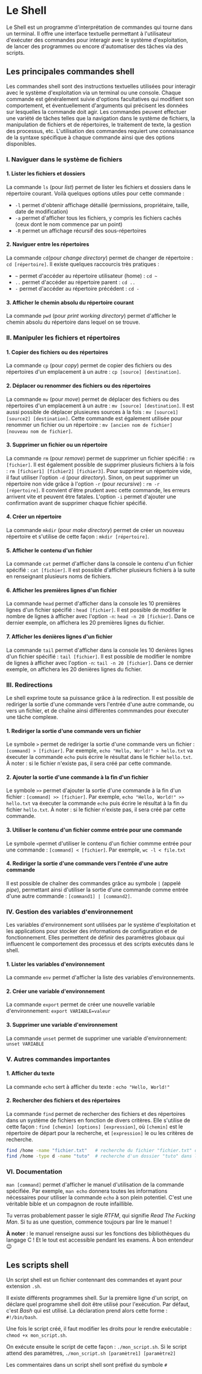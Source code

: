 # Le Shell

Le Shell est un programme d'interprétation de commandes qui tourne dans un terminal. Il offre une interface textuelle permettant à l'utilisateur d'exécuter des commandes pour interagir avec le système d'exploitation, de lancer des programmes ou encore d'automatiser des tâches via des scripts. 


## Les principales commandes shell

Les commandes shell sont des instructions textuelles utilisées pour interagir avec le système d'exploitation via un terminal ou une console. Chaque commande est généralement suivie d'options facultatives qui modifient son comportement, et éventuellement d'arguments qui précisent les données sur lesquelles la commande doit agir. Les commandes peuvent effectuer une variété de tâches telles que la navigation dans le système de fichiers, la manipulation de fichiers et de répertoires, le traitement de texte, la gestion des processus, etc. L'utilisation des commandes requiert une connaissance de la syntaxe spécifique à chaque commande ainsi que des options disponibles.

### I. Naviguer dans le système de fichiers

#### 1. Lister les fichiers et dossiers
La commande `ls` (pour *list*) permet de lister les fichiers et dossiers dans le répertoire courant. Voilà quelques options utiles pour cette commande : 
* `-l` permet d'obtenir affichage détaillé (permissions, propriétaire, taille, date de modification)
* `-a` permet d'afficher tous les fichiers, y compris les fichiers cachés (ceux dont le nom commence par un point)
* `-R` permet un affichage récursif des sous-répertoires

#### 2. Naviguer entre les répertoires
La commande `cd`(pour *change directory*) permet de changer de répertoire : `cd [répertoire]`. Il existe quelques raccourcis très pratiques :
* `~` permet d'accéder au répertoire utilisateur (home) : `cd ~`
* `..` permet d'accéder au répertoire parent : `cd ..`
* `-` permet d'accéder au répertoire précédent : `cd -`

#### 3. Afficher le chemin absolu du répertoire courant
La commande `pwd` (pour *print working directory*) permet d'afficher le chemin absolu du répertoire dans lequel on se trouve.

### II. Manipuler les fichiers et répertoires

#### 1. Copier des fichiers ou des répertoires
La commande `cp` (pour *copy*) permet de copier des fichiers ou des répertoires d'un emplacement à un autre : `cp [source] [destination]`.

#### 2. Déplacer ou renommer des fichiers ou des répertoires
La commande `mv` (pour *move*) permet de déplacer des fichiers ou des répertoires d'un emplacement à un autre : `mv [source] [destination]`. Il est aussi possible de déplacer plusieures sources à la fois : `mv [source1] [source2] [destination]`.
Cette commande est également utilisée pour renommer un fichier ou un répertoire : `mv [ancien nom de fichier] [nouveau nom de fichier]`.

#### 3. Supprimer un fichier ou un répertoire
La commande `rm` (pour *remove*) permet de supprimer un fichier spécifié : `rm [fichier]`. Il est également possible de supprimer plusieurs fichiers à la fois : `rm [fichier1] [fichier2] [fichier3]`.
Pour supprimer un répertoire vide, il faut utiliser l'option `-d` (pour *directory*). Sinon, on peut supprimer un répertoire non vide grâce à l'option `-r` (pour *recursive*) : `rm -r [répertoire]`. 
Il convient d'être prudent avec cette commande, les erreurs arrivent vite et peuvent être fatales. L'option `-i` permet d'ajouter une confirmation avant de supprimer chaque fichier spécifié. 

#### 4. Créer un répertoire
La commande `mkdir` (pour *make directory*) permet de créer un nouveau répertoire et s'utilise de cette façon : `mkdir [répertoire]`.

#### 5. Afficher le contenu d'un fichier
La commande `cat` permet d'afficher dans la console le contenu d'un fichier spécifié : `cat [fichier]`. Il est possible d'afficher plusieurs fichiers à la suite en renseignant plusieurs noms de fichiers.

#### 6. Afficher les premières lignes d'un fichier
La commande `head` permet d'afficher dans la console les 10 premières lignes d'un fichier spécifié : `head [fichier]`. Il est possible de modifier le nombre de lignes à afficher avec l'option `-n`: `head -n 20 [fichier]`. Dans ce dernier exemple, on affichera les 20 premières lignes du fichier. 

#### 7. Afficher les denières lignes d'un fichier
La commande `tail` permet d'afficher dans la console les 10 denières lignes d'un fichier spécifié : `tail [fichier]`. Il est possible de modifier le nombre de lignes à afficher avec l'option `-n`: `tail -n 20 [fichier]`. Dans ce dernier exemple, on affichera les 20 denières lignes du fichier. 


### III. Redirections

Le shell exprime toute sa puissance grâce à la redirection. Il est possible de rediriger la sortie d'une commande vers l'entrée d'une autre commande, ou vers un fichier, et de chaîne ainsi différentes commmandes pour éxecuter une tâche complexe. 

#### 1. Rediriger la sortie d'une commande vers un fichier
Le symbole `>` permet de rediriger la sortie d'une commande vers un fichier : `[command] > [fichier]`. Par exemple, `echo "Hello, World!" > hello.txt` va éxecuter la commande `echo` puis écrire le résultat dans le fichier `hello.txt`. À noter : si le fichier n'existe pas, il sera créé par cette commande.

#### 2. Ajouter la sortie d'une commande à la fin d'un fichier
Le symbole `>>` permet d'ajouter la sortie d'une commande à la fin d'un fichier : `[command] >> [fichier]`. Par exemple, `echo "Hello, World!" >> hello.txt` va éxecuter la commande `echo` puis écrire le résultat à la fin du fichier `hello.txt`. À noter : si le fichier n'existe pas, il sera créé par cette commande.

#### 3. Utiliser le contenu d'un fichier comme entrée pour une commande
Le symbole `<`permet d'utiliser le contenu d'un fichier commme entrée pour une commande : `[command] < [fichier]`. Par exemple, `wc -l < file.txt`

#### 4. Rediriger la sortie d'une commande vers l'entrée d'une autre commande
Il est possible de chaîner des commandes grâce au symbole `|` (appelé *pipe*), permettant ainsi d'utiliser la sortie d'une commande comme entrée d'une autre commande : `[command1] | [command2]`. 


### IV. Gestion des variables d'environnement

Les variables d'environnement sont utilisées par le système d'exploitation et les applications pour stocker des informations de configuration et de fonctionnement. Elles permettent de définir des paramètres globaux qui influencent le comportement des processus et des scripts exécutés dans le shell.

#### 1. Lister les variables d'environnement
La commande `env` permet d'afficher la liste des variables d'environnements. 

#### 2. Créer une variable d'environnement
La commande `export` permet de créer une nouvelle variable d'environnement: `export VARIABLE=valeur`

#### 3. Supprimer une variable d'environnement
La commande `unset` permet de supprimer une variable d'environnement: `unset VARIABLE`

### V. Autres commandes importantes

#### 1. Afficher du texte
La commande `echo` sert à afficher du texte : `echo "Hello, World!"`

#### 2. Rechercher des fichiers et des répertoires
La commande `find` permet de rechercher des fichiers et des répertoires dans un système de fichiers en fonction de divers critères. Elle s'utilise de cette façon : `find [chemin] [options] [expression]`, où `[chemin]` est le répertoire de départ pour la recherche, et `[expression]` le ou les critères de recherche.
```bash
find /home -name "fichier.txt"   # recherche du fichier "fichier.txt" dans le répertoire /home
find /home -type d -name "tuto"  # recherche d'un dossier "tuto" dans le répertoire /home
```


### VI. Documentation

`man [command]` permet d'afficher le manuel d'utilisation de la commande spécifiée. Par exemple, `man echo` donnera toutes les informations nécessaires pour utiliser la commande `echo` à son plein potentiel. C'est une véritable bible et un compagnon de route infaillible. 

Tu verras probablement passer le sigle *RTFM*, qui signifie *Read The Fucking Man*. Si tu as une question, commence toujours par lire le manuel !

**À noter** : le manuel renseigne aussi sur les fonctions des bibliothèques du langage C ! Et le tout est accessible pendant les examens. À bon entendeur 😉

## Les scripts shell

Un script shell est un fichier contennant des commandes et ayant pour extension `.sh`. 

Il existe différents programmes shell. Sur la première ligne d'un script, on déclare quel programme shell doit être utilisé pour l'exécution. Par défaut, c'est *Bash* qui est utilisé. La déclaration prend alors cette forme : `#!/bin/bash`. 

Une fois le script créé, il faut modifier les droits pour le rendre exécutable : `chmod +x mon_script.sh`.

On exécute ensuite le script de cette façon : `./mon_script.sh`. Si le script attend des paramètres, `./mon_script.sh [paramètre1] [paramètre2]`

Les commentaires dans un script shell sont préfixé du symbole `#`

